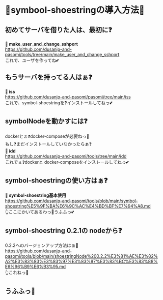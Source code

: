 # 💖symbool-shoestringの導入方法💖
## 初めてサーバを借りた人は、最初に❓
**🌺 make_user_and_change_sshport**  
https://github.com/dusanjp-and-pasomi/tools/tree/main/make_user_and_change_sshport  
これで、ユーザを作ってね💕  
  
## もうサーバを持ってる人はぁ❓
**🌺 iss**  
https://github.com/dusanjp-and-pasomi/pasomi/tree/main/iss  
これで、symbol-shoestringを❓インストールしてねっ💕  
  
## symbolNodeを動かすには❓
dockerとぉ❓docker-composeが必要ねっ💖  
もし❓まだインストールしていなかったらぁ❓  
**🌺 idd**  
https://github.com/dusanjp-and-pasomi/tools/tree/main/idd  
これでぇ❓dockerと docker-composeをインストールしてねっ💕  
  
## symbol-shoestringの使い方はぁ❓  
**🐽 symbol-shoestring基本使用**  
https://github.com/dusanjp-and-pasomi/tools/blob/main/symbol-shoestring%E5%9F%BA%E6%9C%AC%E4%BD%BF%E7%94%A8.md  
👆ここにかいてあるわっ💖うふふっ💕  
  
## symbol-shoestring 0.2.1の nodeから❓  
0.2.2へのバージョンアップ方法はぁ💖  
https://github.com/dusanjp-and-pasomi/tools/blob/main/shoestringNode%200.2.2%E3%81%AE%E3%82%A2%E3%83%83%E3%83%97%E3%83%87%E3%83%BC%E3%83%88%E6%96%B9%E6%B3%95.md  
👆これねっ🌺  
  
## うふふっ💖

